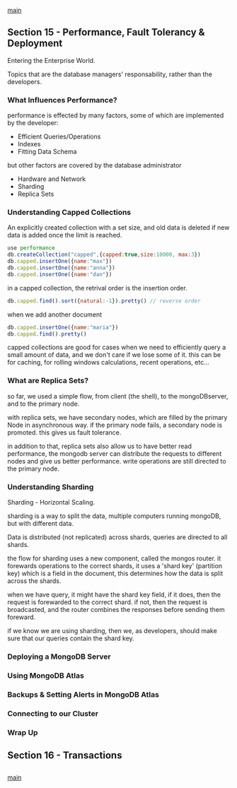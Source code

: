 <!--
// cSpell:ignore
-->

[main](README.md)

## Section 15 - Performance, Fault Tolerancy & Deployment
<!-- <details> -->
<summary>
Entering the Enterprise World.
</summary>

Topics that are the database managers' responsability, rather than the developers.

### What Influences Performance?
performance is effected by many factors, some of which are implemented by the developer:
- Efficient Queries/Operations
- Indexes
- Fitting Data Schema

but other factors are covered by the database administrator
- Hardware and Network
- Sharding
- Replica Sets

### Understanding Capped Collections

An explicitly created collection with a set size, and old data is deleted if new data is added once the limit is reached.

```js
use performance
db.createCollection("capped",{capped:true,size:10000, max:3})
db.capped.insertOne({name:"max"})
db.capped.insertOne({name:"anna"})
db.capped.insertOne({name:"dan"})
```

in a capped collection, the retrival order is the insertion order.

```js
db.capped.find().sort({natural:-1}).pretty() // reverse order
```

when we add another document
```js
db.capped.insertOne({name:"maria"})
db.capped.find().pretty()
```

capped collections are good for cases when we need to efficiently query a small amount of data, and we don't care if we lose some of it. this can be for caching, for rolling windows calculations, recent operations, etc...

### What are Replica Sets?

so far, we used a simple flow, from client (the shell), to the mongoDBserver, and to the primary node.

with replica sets, we have secondary nodes, which are filled by the primary Node in asynchronous way. if the primary node fails, a secondary node is promoted. this gives us fault tolerance.

in addition to that, replica sets also allow us to have better read performance, the mongodb server can distribute the requests to different nodes and give us better performance. write operations are still directed to the primary node.

### Understanding Sharding

Sharding - Horizontal Scaling.

sharding is a way to split the data, multiple computers running mongoDB, but with different data.

Data is distributed (not replicated) across shards, queries are directed to all shards.

the flow for sharding uses a new component, called the mongos router. it forewards operations to the correct shards, it uses a 'shard key' (partition key) which is a field in the document, this determines how the data is split across the shards.

when we have query, it might have the shard key field, if it does, then the request is forewarded to the correct shard. if not, then the request is broadcasted, and the router combines the responses before sending them foreward.

if we know we are using sharding, then we, as developers, should make sure that our queries contain the shard key.


### Deploying a MongoDB Server
### Using MongoDB Atlas
### Backups & Setting Alerts in MongoDB Atlas
### Connecting to our Cluster
### Wrap Up


</details>


## Section 16 - Transactions
<!-- <details> -->
<summary>

</summary>
</details>

##
[main](README.md)